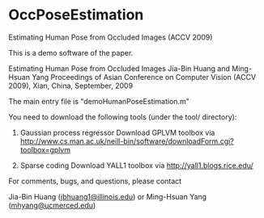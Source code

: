 OccPoseEstimation
=================

Estimating Human Pose from Occluded Images (ACCV 2009)

This is a demo software of the paper.

Estimating Human Pose from Occluded Images 
Jia-Bin Huang and Ming-Hsuan Yang
Proceedings of Asian Conference on Computer Vision (ACCV 2009), Xian, China, September, 2009

The main entry file is "demoHumanPoseEstimation.m"

You need to download the following tools (under the tool/ directory):

1. Gaussian process regressor
Download GPLVM toolbox via 
http://www.cs.man.ac.uk/neill-bin/software/downloadForm.cgi?toolbox=gplvm

2. Sparse coding
Download YALL1 toolbox via
http://yall1.blogs.rice.edu/

For comments, bugs, and questions, please contact

Jia-Bin Huang (jbhuang1@illinois.edu) or Ming-Hsuan Yang (mhyang@ucmerced.edu)
